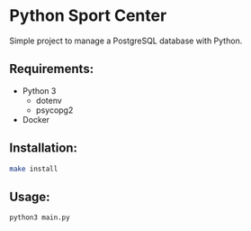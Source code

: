 # Python Sport Center

Simple project to manage a PostgreSQL database with Python.

## Requirements:
- Python 3
  - dotenv
  - psycopg2
- Docker

## Installation:
```bash
make install
```

## Usage:
```bash
python3 main.py
```
